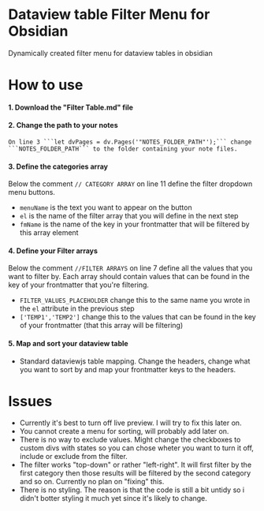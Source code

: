 # Dataview table Filter Menu for Obsidian
Dynamically created filter menu for dataview tables in obsidian

# How to use

#### 1. Download the "Filter Table.md" file
#### 2. Change the path to your notes

    On line 3 ```let dvPages = dv.Pages('"NOTES_FOLDER_PATH"');``` change ```NOTES_FOLDER_PATH``` to the folder containing your note files.

#### 3. Define the categories array

  Below the comment ```// CATEGORY ARRAY``` on line 11 define the filter dropdown menu buttons.
  - ```menuName``` is the text you want to appear on the button
  - ```el``` is the name of the filter array that you will define in the next step
  - ```fmName``` is the name of the key in your frontmatter that will be filtered by this array element

#### 4. Define your Filter arrays

  Below the comment ```//FILTER ARRAYS``` on line 7 define all the values that you want to filter by. Each array should contain values that can be found in the key of your frontmatter that you're filtering.
  - ```FILTER_VALUES_PLACEHOLDER``` change this to the same name you wrote in the ```el``` attribute in the previous step
  - ```['TEMP1','TEMP2']``` change this to the values that can be found in the key of your frontmatter (that this array will be filtering)


#### 5. Map and sort your dataview table
  - Standard dataviewjs table mapping. Change the headers, change what you want to sort by and map your frontmatter keys to the headers.

# Issues

 - Currently it's best to turn off live preview. I will try to fix this later on.
 - You cannot create a menu for sorting, will probably add later on.
 - There is no way to exclude values. Might change the checkboxes to custom divs with states so you can chose wheter you want to turn it off, include or exclude from the filter.
 - The filter works "top-down" or rather "left-right". It will first filter by the first category then those results will be filtered by the second category and so on. Currently no plan on "fixing" this.
 - There is no styling. The reason is that the code is still a bit untidy so i didn't botter styling it much yet since it's likely to change. 
